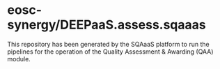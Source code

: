 <!--
SPDX-FileCopyrightText: Copyright contributors to the Software Quality Assurance as a Service (SQAaaS) project <sqaaas@ibergrid.eu>

SPDX-License-Identifier: GPL-3.0-only
-->

# eosc-synergy/DEEPaaS.assess.sqaaas
This repository has been generated by the SQAaaS platform to run the pipelines
for the operation of the
Quality Assessment & Awarding (QAA)
module.